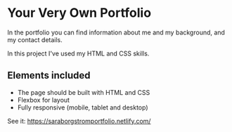 # Your Very Own Portfolio 

In the portfolio you can find information about me and my background, and my contact details.

In this project I've used my HTML and CSS skills.

## Elements included 

- The page should be built with HTML and CSS
- Flexbox for layout
- Fully responsive (mobile, tablet and desktop)

See it: https://saraborgstromportfolio.netlify.com/
